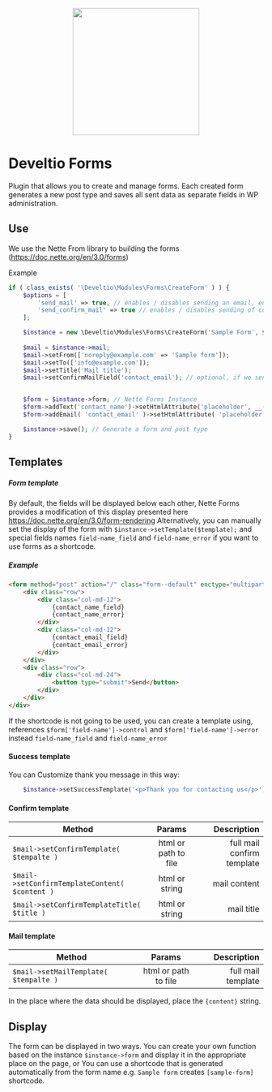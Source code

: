 <p align="center">
<img width="250px" align="center"  src="https://greenparrot.pl/software-house/app/themes/develtio/dist/images/logo_0336ff1d.svg">
</p>

# Develtio Forms #
Plugin that allows you to create and manage forms. Each created form generates a new post type
and saves all sent data as separate fields in WP administration.

## Use ##
We use the Nette From library to building the forms (https://doc.nette.org/en/3.0/forms)

Example
```php
if ( class_exists( '\Develtio\Modules\Forms\CreateForm' ) ) {
    $options = [ 
        'send_mail' => true, // enables / disables sending an email, enabled by default
        'send_confirm_mail' => true // enables / disables sending of confirmation email, disabled by default
    ];

    $instance = new \Develtio\Modules\Forms\CreateForm('Sample Form', $options);
    
    $mail = $instance->mail;
    $mail->setFrom(['noreply@example.com' => 'Sample form']);
    $mail->setTo(['info@example.com']);
    $mail->setTitle('Mail title');
    $mail->setConfirmMailField('contact_email'); // optional, if we send a confirmation e-mail, enter the name of the field from which the e-mail address is to be retrieved


    $form = $instance->form; // Nette Forms Instance
    $form->addText('contact_name')->setHtmlAttribute('placeholder', __('Name', 'develtio'));
    $form->addEmail( 'contact_email' )->setHtmlAttribute( 'placeholder', __( 'E-mail' ) )->setRequired( true );    

    $instance->save(); // Generate a form and post type
}
```

## Templates ##

##### Form template #####
By default, the fields will be displayed below each other, Nette Forms provides a modification of this display presented here https://doc.nette.org/en/3.0/form-rendering
Alternatively, you can manually set the display of the form with `$instance->setTemplate($template);` and special fields names `field-name_field` and `field-name_error` 
if you want to use forms as a shortcode.

##### Example #####
```html
<form method="post" action="/" class="form--default" enctype="multipart/form-data">
    <div class="row">
        <div class="col-md-12">
            {contact_name_field}
            {contact_name_error}
        </div>
        <div class="col-md-12">
            {contact_email_field}
            {contact_email_error}
        </div>
    </div>
    <div class="row">
        <div class="col-md-24">
            <button type="submit">Send</button>
        </div>
    </div>
</div>
```

If the shortcode is not going to be used, you can create a template using, references `$form['field-name']->control` and `$form['field-name']->error` instead `field-name_field` and `field-name_error` 

#### Success template ####
You can Customize thank you message in this way:
```php
    $instance->setSuccessTemplate('<p>Thank you for contacting us</p>');
```

#### Confirm template ####
| Method        | Params           | Description  |
| ------------- |:-------------:| -----:|
| `$mail->setConfirmTemplate( $tempalte )` | html or path to file | full mail confirm template |
| `$mail->setConfirmTemplateContent( $content )`      | html or string      |   mail content |
| `$mail->setConfirmTemplateTitle( $title )` | html or string      |    mail title|

#### Mail template ####
| Method        | Params           | Description  |
| ------------- |:-------------:| -----:|
| `$mail->setMailTemplate( $tempalte )` | html or path to file | full mail template |

In the place where the data should be displayed, place the `{content}` string.

## Display ##
The form can be displayed in two ways. You can create your own function based on the instance `$instance->form` and display it in the appropriate place on the page,
or You can use a shortcode that is generated automatically from the form name e.g. `Sample form` creates `[sample-form]` shortcode.